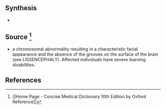 ## Synthesis
- 
## Source [^1]
- a chromosomal abnormality resulting in a characteristic facial appearance and the absence of the grooves on the surface of the brain (see LISSENCEPHALY). Affected individuals have severe learning disabilities.
## References

[^1]: [[Home Page - Concise Medical Dictionary 10th Edition by Oxford Reference]]